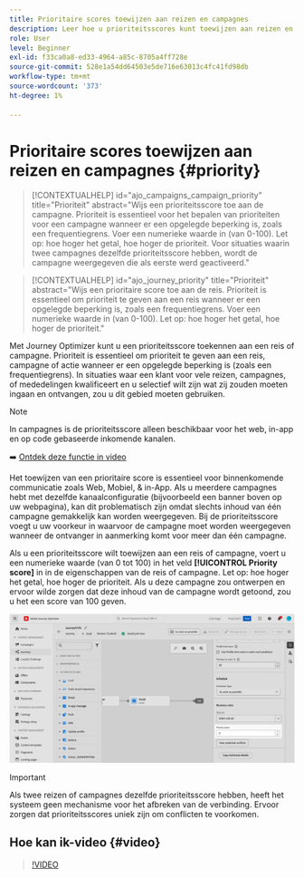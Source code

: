 ```yaml
---
title: Prioritaire scores toewijzen aan reizen en campagnes
description: Leer hoe u prioriteitsscores kunt toewijzen aan reizen en campagnes.
role: User
level: Beginner
exl-id: f33ca0a8-ed33-4964-a85c-8705a4ff728e
source-git-commit: 528e1a54dd64503e5de716e63013c4fc41fd98db
workflow-type: tm+mt
source-wordcount: '373'
ht-degree: 1%

---
```


# Prioritaire scores toewijzen aan reizen en campagnes {#priority}

>[!CONTEXTUALHELP]
>id="ajo_campaigns_campaign_priority"
>title="Prioriteit"
>abstract="Wijs een prioriteitsscore toe aan de campagne. Prioriteit is essentieel voor het bepalen van prioriteiten voor een campagne wanneer er een opgelegde beperking is, zoals een frequentiegrens. Voer een numerieke waarde in (van 0-100). Let op: hoe hoger het getal, hoe hoger de prioriteit. Voor situaties waarin twee campagnes dezelfde prioriteitsscore hebben, wordt de campagne weergegeven die als eerste werd geactiveerd."

>[!CONTEXTUALHELP]
>id="ajo_journey_priority"
>title="Prioriteit"
>abstract="Wijs een prioritaire score toe aan de reis. Prioriteit is essentieel om prioriteit te geven aan een reis wanneer er een opgelegde beperking is, zoals een frequentiegrens. Voer een numerieke waarde in (van 0-100). Let op: hoe hoger het getal, hoe hoger de prioriteit."

Met Journey Optimizer kunt u een prioriteitsscore toekennen aan een reis of campagne. Prioriteit is essentieel om prioriteit te geven aan een reis, campagne of actie wanneer er een opgelegde beperking is (zoals een frequentiegrens). In situaties waar een klant voor vele reizen, campagnes, of mededelingen kwalificeert en u selectief wilt zijn wat zij zouden moeten ingaan en ontvangen, zou u dit gebied moeten gebruiken.

>[!NOTE]
>
>In campagnes is de prioriteitsscore alleen beschikbaar voor het web, in-app en op code gebaseerde inkomende kanalen.

➡️ [Ontdek deze functie in video](#video)

Het toewijzen van een prioritaire score is essentieel voor binnenkomende communicatie zoals Web, Mobiel, &amp; in-App. Als u meerdere campagnes hebt met dezelfde kanaalconfiguratie (bijvoorbeeld een banner boven op uw webpagina), kan dit problematisch zijn omdat slechts inhoud van één campagne gemakkelijk kan worden weergegeven. Bij de prioriteitsscore voegt u uw voorkeur in waarvoor de campagne moet worden weergegeven wanneer de ontvanger in aanmerking komt voor meer dan één campagne.

Als u een prioriteitsscore wilt toewijzen aan een reis of campagne, voert u een numerieke waarde (van 0 tot 100) in het veld **[!UICONTROL Priority score]** in in de eigenschappen van de reis of campagne. Let op: hoe hoger het getal, hoe hoger de prioriteit. Als u deze campagne zou ontwerpen en ervoor wilde zorgen dat deze inhoud van de campagne wordt getoond, zou u het een score van 100 geven.

![](assets/priority-score.png)

>[!IMPORTANT]
>
>Als twee reizen of campagnes dezelfde prioriteitsscore hebben, heeft het systeem geen mechanisme voor het afbreken van de verbinding. Ervoor zorgen dat prioriteitsscores uniek zijn om conflicten te voorkomen.

## Hoe kan ik-video {#video}

>[!VIDEO](https://video.tv.adobe.com/v/3445007?quality=12&captions=dut)
